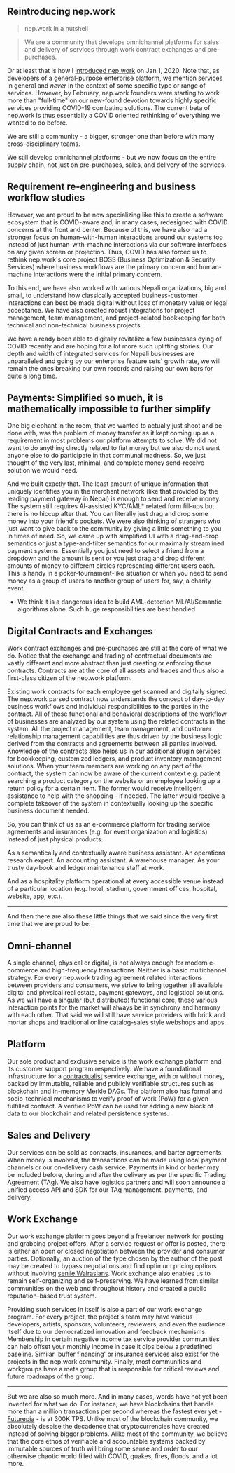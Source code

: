 ## Reintroducing nep.work

> nep.work in a nutshell

> We are a community that develops omnichannel platforms for sales and delivery of services through work contract exchanges and pre-purchases. 

Or at least that is how I [introduced nep.work](https://risav.dev/introducing-nepwork-ck5294zz401bvmus1p2oskup0) on Jan 1, 2020. Note that, as developers of a general-purpose enterprise platform, we mention services in general and *never* in the context of some specific type or range of services. However, by February, nep.work founders were starting to work more than "full-time" on our new-found devotion towards highly specific services providing COVID-19 combating solutions. The current beta of nep.work is thus essentially a COVID oriented rethinking of everything we wanted to do before.

We are still a community - a bigger, stronger one than before with many cross-disciplinary teams. 

We still develop omnichannel platforms - but we now focus on the entire supply chain, not just on pre-purchases, sales, and delivery of the services.

## Requirement re-engineering and business workflow studies

However, we are proud to be now specializing like this to create a software ecosystem that is COVID-aware and, in many cases, redesigned with COVID concerns at the front and center. Because of this, we have also had a stronger focus on human-with-human interactions around our systems too instead of just human-with-machine interactions via our software interfaces on any given screen or projection. Thus, COVID has also forced us to rethink nep.work's core project BOSS (Business Optimization & Security Services) where business workflows are the primary concern and human-machine interactions were the initial primary concern. 

To this end, we have also worked with various Nepali organizations, big and small, to understand how classically accepted business-customer interactions can best be made digital without loss of monetary value or legal acceptance. We have also created robust integrations for project management, team management, and project-related bookkeeping for both technical and non-technical business projects. 

We have already been able to digitally revitalize a few businesses dying of COVID recently and are hoping for a lot more such uplifting stories. Our depth and width of integrated services for Nepali businesses are unparalleled and going by our enterprise feature sets' growth rate, we will remain the ones breaking our own records and raising our own bars for quite a long time.

## Payments: Simplified so much, it is mathematically impossible to further simplify

One big elephant in the room, that we wanted to actually just shoot and be done with, was the problem of money transfer as it kept coming up as a requirement in most problems our platform attempts to solve. We did not want to do anything directly related to fiat money but we also do not want anyone else to do participate in that communal madness. So, we just thought of the very last, minimal, and complete money send-receive solution we would need.

And we built exactly that. The least amount of unique information that uniquely identifies you in the merchant network (like that provided by the leading payment gateway in Nepal) is enough to send and receive money. The system still requires AI-assisted KYC/AML* related form fill-ups but there is no hiccup after that. You can literally just drag and drop some money into your friend's pockets. We were also thinking of strangers who just want to give back to the community by giving a little something to you in times of need. So, we came up with simplified UI with a drag-and-drop semantics or just a type-and-filter semantics for our maximally streamlined payment systems. Essentially you just need to select a friend from a dropdown and the amount is sent or you just drag and drop different amounts of money to different circles representing different users each. This is handy in a poker-tournament-like situation or when you need to send money as a group of users to another group of users for, say, a charity event. 

* We think it is a dangerous idea to build AML-detection ML/AI/Semantic algorithms alone. Such huge responsibilities are best handled 


## Digital Contracts and Exchanges

Work contract exchanges and pre-purchases are still at the core of what we do. Notice that the exchange and trading of contractual documents are vastly different and more abstract than just creating or enforcing those contracts. Contracts are at the core of all assets and trades and thus also a first-class citizen of the nep.work platform.

Existing work contracts for each employee get scanned and digitally signed. The nep.work parsed contract now understands the concept of day-to-day business workflows and individual responsibilities to the parties in the contract. All of these functional and behavioral descriptions of the workflow of businesses are analyzed by our system using the related contracts in the system. All the project management, team management, and customer relationship management capabilities are thus driven by the business logic derived from the contracts and agreements between all parties involved. Knowledge of the contracts also helps us in our additional plugin services for bookkeeping, customized ledgers, and product inventory management solutions. When your team members are working on any part of the contract, the system can now be aware of the current context e.g. patient searching a product category on the website or an employee looking up a return policy for a certain item. The former would receive intelligent assistance to help with the shopping - if needed. The latter would receive a complete takeover of the system in contextually looking up the specific business document needed.

So, you can think of us as an e-commerce platform for trading service agreements and insurances (e.g. for event organization and logistics) instead of just physical products. 

As a semantically and contextually aware business assistant. An operations research expert. An accounting assistant. A warehouse manager. As your trusty day-book and ledger maintenance staff at work.

And as a hospitality platform operational at every accessible venue instead of a particular location (e.g. hotel, stadium, government offices, hospital, website, app, etc.).

___________________________________________________________

And then there are also these little things that we said since the very first time that we are proud to be:

## Omni-channel

A single channel, physical or digital, is not always enough for modern e-commerce and high-frequency transactions. Neither is a basic multichannel strategy. For every nep.work trading agreement related interactions between providers and consumers, we strive to bring together all available digital and physical real estate, payment gateways, and logistical solutions. As we will have a singular (but distributed) functional core, these various interaction points for the market will always be in synchrony and harmony with each other. That said we will still have service providers with brick and mortar shops and traditional online catalog-sales style webshops and apps.

## Platform

Our sole product and exclusive service is the work exchange platform and its customer support program respectively. We have a foundational infrastructure for a [contractualist](https://plato.stanford.edu/entries/contractualism/) service exchange, with or without money, backed by immutable, reliable and publicly verifiable structures such as blockchain and in-memory Merkle DAGs. The platform also has formal and socio-technical mechanisms to verify proof of work (PoW) for a given fulfilled contract. A verified PoW can be used for adding a new block of data to our blockchain and related persistence systems.

## Sales and Delivery

Our services can be sold as contracts, insurances, and barter agreements. When money is involved, the transactions can be made using local payment channels or our on-delivery cash service. Payments in kind or barter may be included before, during and after the delivery as per the specific Trading Agreement (TAg). We also have logistics partners and will soon announce a unified access API and SDK for our TAg management, payments, and delivery. 

## Work Exchange

Our work exchange platform goes beyond a freelancer network for posting and grabbing project offers. After a service request or offer is posted, there is either an open or closed negotiation between the provider and consumer parties. Optionally, an auction of the type chosen by the author of the post may be created to bypass negotiations and find optimum pricing options without involving [senile Walrasians](https://www.econlib.org/archives/2010/09/the_senile_walr.html).
Work exchange also enables us to remain self-organizing and self-preserving. We have learned from similar communities on the web and throughout history and created a public reputation-based trust system. 

Providing such services in itself is also a part of our work exchange program.  For every project, the project's team may have various developers, artists, sponsors, volunteers, reviewers, and even the audience itself due to our democratized innovation and feedback mechanisms. Membership in certain negative income tax service provider communities can help offset your monthly income in case it dips below a predefined baseline. Similar 'buffer financing' or insurance services also exist for the projects in the nep.work community. Finally, most communities and workgroups have a meta group that is responsible for critical reviews and future roadmaps of the group.

____________________________________________________

But we are also so much more. And in many cases, words have not yet been invented for what we do. For instance, we have blockchains that handle more than a million transactions per second whereas the fastest ever yet - [Futurepia](https://futurepia.io/assets/img/FUTUREPIA_WhitePaper_EN.pdf) - is at 300K TPS. Unlike most of the blockchain community, we absolutely despise the decadence that cryptocurrencies have created instead of solving bigger problems. Alike most of the community, we believe that the core ethos of verifiable and accountable systems backed by immutable sources of truth will bring some sense and order to our otherwise chaotic world filled with COVID, quakes, fires, floods, and a lot more.
